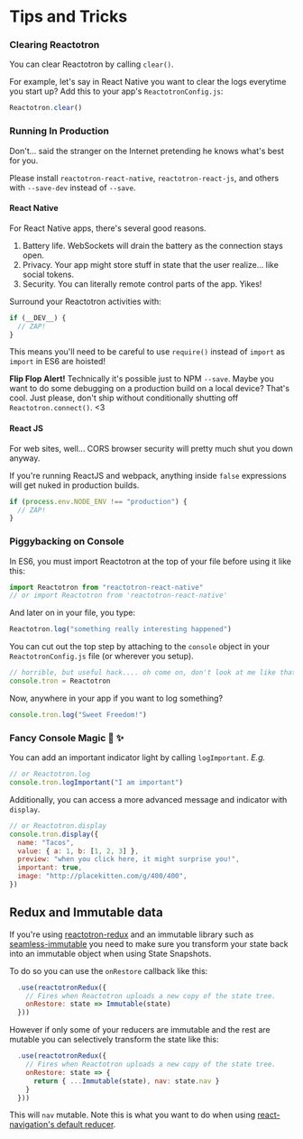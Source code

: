 # Tips and Tricks

### Clearing Reactotron

You can clear Reactotron by calling `clear()`.

For example, let's say in React Native you want to clear the logs everytime you start up? Add this to your app's `ReactotronConfig.js`:

```js
Reactotron.clear()
```

### Running In Production

Don't... said the stranger on the Internet pretending he knows what's best for you.

Please install `reactotron-react-native`, `reactotron-react-js`, and others with `--save-dev` instead of `--save`.

#### React Native

For React Native apps, there's several good reasons.

1. Battery life. WebSockets will drain the battery as the connection stays open.
2. Privacy. Your app might store stuff in state that the user realize... like social tokens.
3. Security. You can literally remote control parts of the app. Yikes!

Surround your Reactotron activities with:

```js
if (__DEV__) {
  // ZAP!
}
```

This means you'll need to be careful to use `require()` instead of `import` as `import` in ES6 are hoisted!

**Flip Flop Alert!** Technically it's possible just to NPM `--save`. Maybe you want to do some debugging on a production build on a local device? That's cool. Just please, don't ship without conditionally shutting off `Reactotron.connect()`. <3

#### React JS

For web sites, well... CORS browser security will pretty much shut you down anyway.

If you're running ReactJS and webpack, anything inside `false` expressions will get nuked in production builds.

```js
if (process.env.NODE_ENV !== "production") {
  // ZAP!
}
```

### Piggybacking on Console

In ES6, you must import Reactotron at the top of your file before using it like this:

```js
import Reactotron from "reactotron-react-native"
// or import Reactotron from 'reactotron-react-native'
```

And later on in your file, you type:

```js
Reactotron.log("something really interesting happened")
```

You can cut out the top step by attaching to the `console` object in your `ReactotronConfig.js` file (or wherever you setup).

```js
// horrible, but useful hack.... oh come on, don't look at me like that... it's JavaScript :|
console.tron = Reactotron
```

Now, anywhere in your app if you want to log something?

```js
console.tron.log("Sweet Freedom!")
```

### Fancy Console Magic :tophat: :sparkles:

You can add an important indicator light by calling `logImportant`. _E.g._

```js
// or Reactotron.log
console.tron.logImportant("I am important")
```

Additionally, you can access a more advanced message and indicator with `display`.

```js
// or Reactotron.display
console.tron.display({
  name: "Tacos",
  value: { a: 1, b: [1, 2, 3] },
  preview: "when you click here, it might surprise you!",
  important: true,
  image: "http://placekitten.com/g/400/400",
})
```

## Redux and Immutable data

If you're using [reactotron-redux](https://github.com/infinitered/reactotron/blob/master/docs/plugin-redux.md)
and an immutable library such as [seamless-immutable](https://github.com/rtfeldman/seamless-immutable) you need to make sure you transform your state back into an immutable object when using State Snapshots.

To do so you can use the `onRestore` callback like this:

```js
  .use(reactotronRedux({
    // Fires when Reactotron uploads a new copy of the state tree.
    onRestore: state => Immutable(state)
  }))
```

However if only some of your reducers are immutable and the rest are mutable you can selectively transform
the state like this:

```js
  .use(reactotronRedux({
    // Fires when Reactotron uploads a new copy of the state tree.
    onRestore: state => {
      return { ...Immutable(state), nav: state.nav }
    }
  }))
```

This will `nav` mutable. Note this is what you want to do when using
[react-navigation's default reducer](https://github.com/react-community/react-navigation/blob/master/docs/guides/Redux-Integration.md).
